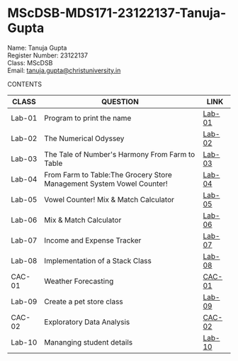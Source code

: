 # MScDSB-MDS171-23122137-Tanuja-Gupta
Name: Tanuja Gupta   
Register Number: 23122137  
Class: MScDSB   
Email: tanuja.gupta@christuniversity.in

CONTENTS

|CLASS|QUESTION|LINK|
|-----|----------------------------------------------------------|-----------------------------|
|Lab-01| Program to print the name|[Lab-01](https://github.com/Tanuja137/MScDSB-MDS171-23122137-Tanuja-Gupta/blob/main/Lab01.ipynb)|
|Lab-02| The Numerical Odyssey|[Lab-02](https://github.com/Tanuja137/MScDSB-MDS171-23122137-Tanuja-Gupta/blob/main/Lab02.ipynb)|
|Lab-03|The Tale of Number's Harmony From Farm to Table|[Lab-03](https://github.com/Tanuja137/MScDSB-MDS171-23122137-Tanuja-Gupta/blob/main/Lab%2003.ipynb)|
|Lab-04| From Farm to Table:The Grocery Store Management System Vowel Counter!|[Lab-04](https://github.com/Tanuja137/MScDSB-MDS171-23122137-Tanuja-Gupta/blob/main/Lab04.ipynb)|
|Lab-05|Vowel Counter! Mix & Match Calculator |[Lab-05](https://github.com/Tanuja137/MScDSB-MDS171-23122137-Tanuja-Gupta/blob/7f6b978ae10f4a9c7cc9168419e16ad077e2aef6/LAB%20Assignment/Lab-05/Lab05.ipynb)|
|Lab-06| Mix & Match Calculator|[Lab-06](https://github.com/Tanuja137/MScDSB-MDS171-23122137-Tanuja-Gupta/blob/7f6b978ae10f4a9c7cc9168419e16ad077e2aef6/LAB%20Assignment/Lab-06/Lab%2006.ipynb)|
|Lab-07| Income and Expense Tracker |[Lab-07](https://github.com/Tanuja137/MScDSB-MDS171-23122137-Tanuja-Gupta/blob/7f6b978ae10f4a9c7cc9168419e16ad077e2aef6/LAB%20Assignment/Lab-07/Lab%2007.py)|
|Lab-08|Implementation of a Stack Class|[Lab-08](https://github.com/Tanuja137/MScDSB-MDS171-23122137-Tanuja-Gupta/blob/7f6b978ae10f4a9c7cc9168419e16ad077e2aef6/LAB%20Assignment/Lab-08/Lab08.ipynb)|
|CAC-01|Weather Forecasting |[CAC-01](https://github.com/Tanuja137/MScDSB-MDS171-23122137-Tanuja-Gupta/blob/7f6b978ae10f4a9c7cc9168419e16ad077e2aef6/CAC/CAC-1/cac1.ipynb)|
|Lab-09|Create a pet store class |[Lab-09](https://github.com/Tanuja137/MScDSB-MDS171-23122137-Tanuja-Gupta/blob/7f6b978ae10f4a9c7cc9168419e16ad077e2aef6/LAB%20Assignment/Lab09_Main.py)|
|CAC-02|Exploratory Data Analysis |[CAC-02](https://github.com/Tanuja137/MScDSB-MDS171-23122137-Tanuja-Gupta/blob/7f6b978ae10f4a9c7cc9168419e16ad077e2aef6/CAC/CAC-2/d2%20(2).ipynb)|
|Lab-10| Mananging student details |[Lab-10](https://github.com/Tanuja137/MScDSB-MDS171-23122137-Tanuja-Gupta/blob/7f6b978ae10f4a9c7cc9168419e16ad077e2aef6/LAB%20Assignment/Lab-10/Lab10.ipynb)|